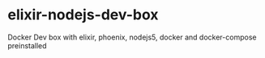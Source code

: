 # elixir-nodejs-dev-box
Docker Dev box with elixir, phoenix, nodejs5, docker and docker-compose preinstalled
